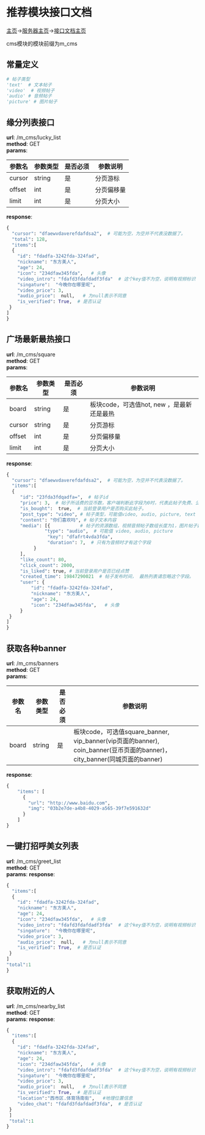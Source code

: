 # 推荐模块接口文档
[主页](Home.md)->[服务器主页](server-team.md)->[接口文档主页](api-doc.md)

cms模块的模块前缀为m_cms


## 常量定义
```python
# 帖子类型
'text'  # 文本帖子
'video'  # 视频帖子
'audio' # 音频帖子
'picture' # 图片帖子
```

## 缘分列表接口
**url**: /m_cms/lucky_list  
**method**:  GET  
**params**: 

| 参数名 | 参数类型 | 是否必须 | 参数说明 |
| ---- | ---- | ---- | ---- |
| cursor | string | 是 | 分页游标 |
| offset | int | 是 | 分页偏移量 |
| limit | int | 是 | 分页大小 |
**response**:
```python
{
  "cursor": "dfaewvdaverefdafdsa2",  # 可能为空，为空并不代表没数据了。
  "total": 128,
  "items":[
  {
    "id": "fdadfa-3242fda-324fad",
    "nickname": "东方美人",
    "age": 24,
    "icon": "234dfaw345fda",   # 头像
    "video_intro": "fdafd3fdafdadf3fda"  # 这个key值不为空，说明有视频标识
    "singature":  "今晚你在哪里呢", 
    "video_price": 3,
    "audio_price":  null,   # 为null表示不同意
    "is_verified": True,  # 是否认证
 }
]
}
```

## 广场最新最热接口
**url**: /m_cms/square   
**method**:  GET    
**params**:     

| 参数名 | 参数类型 | 是否必须 | 参数说明 |
| ---- | ---- | ---- | ---- |
| board | string | 是 | 板块code，可选值hot, new ，是最新还是最热 |
| cursor | string | 是 | 分页游标 |
| offset | int | 是 | 分页偏移量 |
| limit | int | 是 | 分页大小 |
**response**:
```python
{
  "cursor": "dfaewvdaverefdafdsa2",  # 可能为空，为空并不代表没数据了。
  "items":[
  {
     "id": "23fda3fdqadfa=",  # 帖子id
     "price": 3,  # 帖子所话费的豆币数，客户端判断此字段为0时，代表此帖子免费、公开。
     "is_bought":  true,  # 当前登录用户是否购买此帖子。
     "post_type": "video", # 帖子类型，可能值video, audio, picture, text
     "content": "你们喜欢吗", # 帖子文本内容
     "media": [{           # 帖子的资源数组，视频音频帖子数组长度为1，图片帖子数组长度最多为9
              "type": "audio",  # 可能值 video, audio, picture
               "key": "dfafrt4vda3fda",
               "duration": 7,  # 只有为音频时才有这个字段
          }
     ],  
     "like_count": 80,
     "click_count": 2000,
     "is_liked": true, # 当前登录用户是否已经点赞
     "created_time": 19847290021  # 帖子发布时间， 最热列表请忽略这个字段。
     "user": {
         "id": "fdadfa-3242fda-324fad",
         "nickname": "东方美人",
         "age": 24,
         "icon": "234dfaw345fda",   # 头像
     }
 }
]
}
```

## 获取各种banner
**url**: /m_cms/banners   
**method**:  GET    
**params**:     

| 参数名 | 参数类型 | 是否必须 | 参数说明 |
| ---- | ---- | ---- | ---- |
| board | string | 是 | 板块code，可选值square_banner, vip_banner(vip页面的banner), coin_banner(豆币页面的banner)，city_banner(同城页面的banner)|

**response**:
```python
{
    "items": [
      {
        "url": "http://www.baidu.com",
        "img": "03b2e7de-a4b8-4029-a565-39f7e591632d"
      }
    ]
}
```

## 一键打招呼美女列表
**url**: /m_cms/greet_list  
**method**:  GET  
**params**: 
**response**:
```python
{
  "items":[
  {
    "id": "fdadfa-3242fda-324fad",
    "nickname": "东方美人",
    "age": 24,
    "icon": "234dfaw345fda",   # 头像
    "video_intro": "fdafd3fdafdadf3fda"  # 这个key值不为空，说明有视频标识
    "singature":  "今晚你在哪里呢", 
    "video_price": 3,
    "audio_price":  null,   # 为null表示不同意
    "is_verified": True,  # 是否认证
 }
]
"total":1
}
```

## 获取附近的人
**url**: /m_cms/nearby_list  
**method**:  GET  
**params**: 
**response**:
```python
{
  "items":[
  {
    "id": "fdadfa-3242fda-324fad",
    "nickname": "东方美人",
    "age": 24,
    "icon": "234dfaw345fda",   # 头像
    "video_intro": "fdafd3fdafdadf3fda"  # 这个key值不为空，说明有视频标识
    "singature":  "今晚你在哪里呢", 
    "video_price": 3,
    "audio_price":  null,   # 为null表示不同意
    "is_verified": True,  # 是否认证
    "location":"西市区.体育场南街",   #地理位置信息
    "video_chat": "fdafd3fdafdadf3fda",  # 是否认证
 }
 ]
 "total":1
}
```
